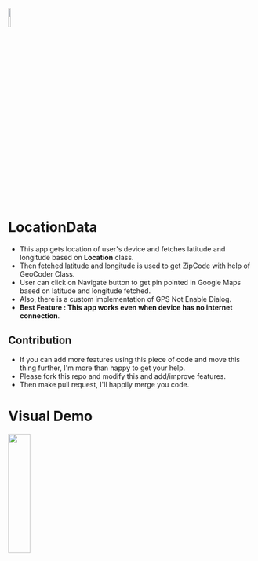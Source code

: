 <img src="https://raw.githubusercontent.com/dhavalhariyani/LocationApp/master/app/src/main/res/drawable-v24/icon.png?token=AGLNU5VYVWP22U5RXATTDSTA5VEB2" width="10%" height="10%">

# LocationData


- This app gets location of user's device and fetches latitude and longitude based on <b>Location</b> class.
- Then fetched latitude and longitude is used to get ZipCode with help of GeoCoder Class.
- User can click on Navigate button to get pin pointed in Google Maps based on latitude and longitude fetched.
- Also, there is a custom implementation of GPS Not Enable Dialog.
- **Best Feature : This app works even when device has no internet connection**.

## Contribution

- If you can add more features using this piece of code and move this thing further, I'm more than happy to get your help.
- Please fork this repo and modify this and add/improve features.
- Then make pull request, I'll happily merge you code.

# Visual Demo

<img src="https://github.com/dhavalhariyani/LocationApp/blob/master/Demo/ezgif-3-b9bf047acc59.gif" width="30%" height="25%">
